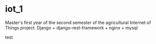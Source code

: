 # iot_1
Master's first year of the second semester of the agricultural Internet of Things project. Django + django-rest-framework + nginx + mysql

test